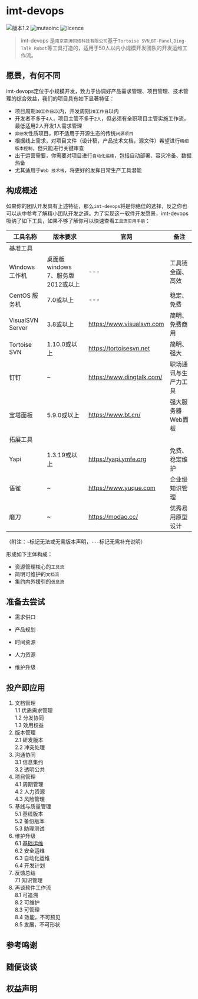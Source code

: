 
# imt-devops

![版本1.2](https://img.shields.io/badge/stable-1.2-brightgreen.svg?logo=Pinboard&logoColor=white)
![mutaoinc](https://img.shields.io/badge/author-mutaoinc-blue.svg)
![licence](https://img.shields.io/badge/licence-Apache2.0-lightgrey.svg)

> imt-devops 是`南京慕涛网络科技有限公司`基于`Tortoise SVN`,`BT-Panel`,`Ding-Talk Robot`等工具打造的，适用于50人以内小规模开发团队的开发运维工作流。  

## 愿景，有何不同  

imt-devops定位于小规模开发，致力于协调好产品需求管理、项目管理、技术管理的综合效益，我们的项目具有如下显著特征：  

- 项目周期`30工作日`以内，开发周期`20工作日`以内
- 开发者不多于`4人`，项目主管不多于`2人`，但必须有全职项目主管实施工作流，最低适用2人开发1人需求管理
- `非研发`性质项目，即不适用于开源生态的传统`闭源项目`
- 根据线上需求，对项目文件（设计稿，产品技术文档，源文件）希望进行`精细版本控制`，但只能进行关键审查
- 出于运营需要，你需要对项目进行`自动化运维`，包括自动部署、容灾冷备、数据热备
- 尤其适用于`Web 技术栈`，将更好的发挥日常生产工具潜能

## 构成概述

如果你的团队开发具有上述特征，那么`imt-devops`将是你绝佳的选择，反之你也可以从中参考了解精小团队开发之道。为了实现这一软件开发愿景，imt-devops吸纳了如下工具，如果不够了解你可以快速查看`工具流实用手册`：  

| 工具名称 | 版本要求 | 官网 | 备注 |
| ------ | ------ | ------ | ------ |
| 基准工具 |  |  |  |
| Windows 工作机 | 桌面版windows 7、服务版2012或以上 | --- | 工具链全面、高效 |
| CentOS 服务机 | 7.0或以上 | --- | 稳定、免费 |
| VisualSVN Server | 3.8或以上 | <https://www.visualsvn.com> | 简明、免费商用 |
| Tortoise SVN | 1.10.0或以上 | <https://tortoisesvn.net> | 简明、强大 |
| 钉钉 | ~ | <https://www.dingtalk.com/> | 职场通讯与生产力工具 |
| 宝塔面板 | 5.9.0或以上 | <https://www.bt.cn/> | 强大服务器Web面板 |
| 拓展工具 |  |  |  |
| Yapi | 1.3.19或以上 | <https://yapi.ymfe.org> | 免费、稳定维护 |
| 语雀 | ~ | <https://www.yuque.com> | 企业级知识管理 |
| 磨刀 | ~ | <https://modao.cc/> | 优秀易用原型设计 |  

（附注：`~`标记无法或无需版本声明，`---`标记无需补充说明）

形成如下主体构成：

- 资源管理核心的`工具流`
- 简明可维护的`文档流`
- 集约内外援引的`信息流`  

## 准备去尝试

- 需求供口

- 产品规划

- 时间资源

- 人力资源

- 维护升级

## 投产即应用

1. 文档管理  
  1.1 优质需求管理  
  1.2 分发协同  
  1.3 效用权益  
2. 版本管理  
  2.1 研发版本  
  2.2 冲突处理  
3. 沟通协同  
  3.1 信息集约  
  3.2 透明公共  
4. 项目管理  
  4.1 周期管理  
  4.2 人力资源  
  4.3 风险管理  
5. 基线与质量管理  
  5.1 基线版本  
  5.2 备份版本  
  5.3 助理测试
6. 维护升级  
  6.1 [基础运维](doc/content/c6_维护升级.md)  
  6.2 安全运维  
  6.3 自动化运维  
  6.4 开发计划  
7. 反馈总结  
  7.1 知识管理  
8. 再谈软件工作流  
  8.1 可追溯  
  8.2 可维护  
  8.3 可管理  
  8.4 效能，不可预见  
  8.5 发展，不可形状

## 参考鸣谢

## 随便谈谈

## 权益声明
